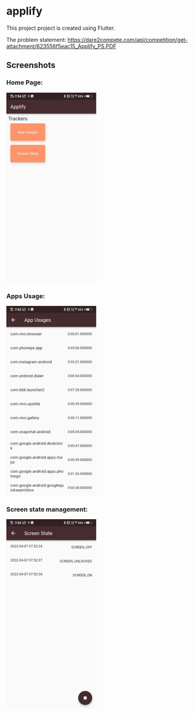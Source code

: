 # applify

This project project is created using Flutter.

The problem statement: https://dare2compete.com/api/competition/get-attachment/623556f5eac15_Applify_PS.PDF

## Screenshots

### Home Page:

<img src="./screenshots/home_page.jpg" height="500" />

### Apps Usage:

<img src="./screenshots/app_usages_page.jpg" height="500" />

### Screen state management: 

<img src="./screenshots/screen_state_page.jpg" height="500" />